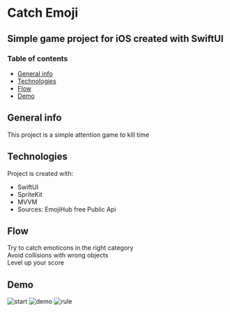 # Catch Emoji
## Simple game project for iOS created with SwiftUI
### Table of contents
* [General info](#general-info)
* [Technologies](#technologies)
* [Flow](#flow)
* [Demo](#demo)

## General info
This project is a simple attention game to kill time
	
## Technologies
Project is created with:
* SwiftUI
* SpriteKit
* MVVM
* Sources: EmojiHub free Public Api
	
## Flow
Try to catch emoticons in the right category\
Avoid collisions with wrong objects\
Level up your score

## Demo
![start](https://user-images.githubusercontent.com/45208515/184758372-760fa7c0-ab84-4bd8-a8ef-26878770caa2.png)
![demo](https://user-images.githubusercontent.com/45208515/184756854-3b5e9531-1810-4d9a-8852-c11c798944d7.gif)
![rule](https://user-images.githubusercontent.com/45208515/184758090-5e357744-faa2-4103-9cbd-1bef7b6228f6.png)



